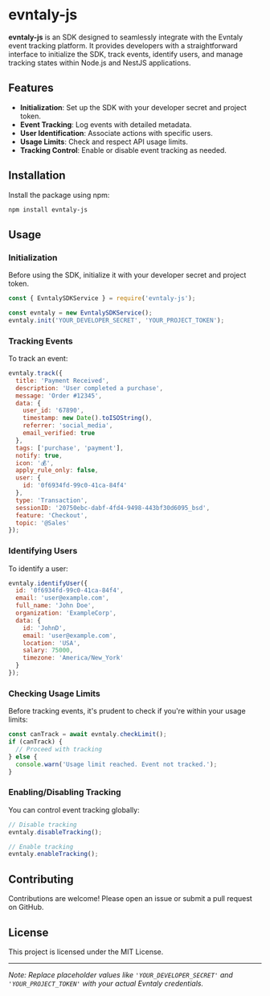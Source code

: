 # evntaly-js

**evntaly-js** is an SDK designed to seamlessly integrate with the Evntaly event tracking platform. It provides developers with a straightforward interface to initialize the SDK, track events, identify users, and manage tracking states within Node.js and NestJS applications.

## Features

- **Initialization**: Set up the SDK with your developer secret and project token.
- **Event Tracking**: Log events with detailed metadata.
- **User Identification**: Associate actions with specific users.
- **Usage Limits**: Check and respect API usage limits.
- **Tracking Control**: Enable or disable event tracking as needed.

## Installation

Install the package using npm:

```bash
npm install evntaly-js
```

## Usage

### Initialization

Before using the SDK, initialize it with your developer secret and project token.

```javascript
const { EvntalySDKService } = require('evntaly-js');

const evntaly = new EvntalySDKService();
evntaly.init('YOUR_DEVELOPER_SECRET', 'YOUR_PROJECT_TOKEN');
```

### Tracking Events

To track an event:

```javascript
evntaly.track({
  title: 'Payment Received',
  description: 'User completed a purchase',
  message: 'Order #12345',
  data: {
    user_id: '67890',
    timestamp: new Date().toISOString(),
    referrer: 'social_media',
    email_verified: true
  },
  tags: ['purchase', 'payment'],
  notify: true,
  icon: '💰',
  apply_rule_only: false,
  user: {
    id: '0f6934fd-99c0-41ca-84f4'
  },
  type: 'Transaction',
  sessionID: '20750ebc-dabf-4fd4-9498-443bf30d6095_bsd',
  feature: 'Checkout',
  topic: '@Sales'
});
```

### Identifying Users

To identify a user:

```javascript
evntaly.identifyUser({
  id: '0f6934fd-99c0-41ca-84f4',
  email: 'user@example.com',
  full_name: 'John Doe',
  organization: 'ExampleCorp',
  data: {
    id: 'JohnD',
    email: 'user@example.com',
    location: 'USA',
    salary: 75000,
    timezone: 'America/New_York'
  }
});
```

### Checking Usage Limits

Before tracking events, it's prudent to check if you're within your usage limits:

```javascript
const canTrack = await evntaly.checkLimit();
if (canTrack) {
  // Proceed with tracking
} else {
  console.warn('Usage limit reached. Event not tracked.');
}
```

### Enabling/Disabling Tracking

You can control event tracking globally:

```javascript
// Disable tracking
evntaly.disableTracking();

// Enable tracking
evntaly.enableTracking();
```


## Contributing

Contributions are welcome! Please open an issue or submit a pull request on GitHub.

## License

This project is licensed under the MIT License.

---

*Note: Replace placeholder values like `'YOUR_DEVELOPER_SECRET'` and `'YOUR_PROJECT_TOKEN'` with your actual Evntaly credentials.*

